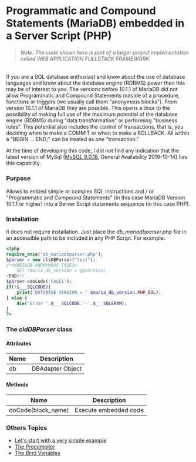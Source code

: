 # Programmatic and Compound Statements (MariaDB) embedded in a Server Script (PHP)

>###### Note: The code shown here is part of a larger project implementation called WEB APPLICATION FULLSTACK FRAMEWORK.

If you are a SQL database enthusiast and know about the use of database languages and know about the database engine (RDBMS) power then this may be of interest to you. The versions before 10.1.1 of MariaDB did not allow Programmatic and Compound Statements outside of a procedure, functions or triggers (we usually call them "anonymous blocks"). From version 10.1.1 of MariaDB they are possible. This opens a door to the possibility of making full use of the maximum potential of the database engine (RDBMS) during "data transformation" or performing "business rules". This potential also includes the control of transactions, that is, you deciding when to make a COMMIT or when to make a ROLLBACK. All within a "BEGIN ... END;" can be treated as one "transaction."

At the time of developing this code, I did not find any indication that the latest version of MySql ([MySQL 8.0.18](https://dev.mysql.com/doc/relnotes/mysql/8.0/en/), General Availability 2019-10-14) has this capability.

### Purpose
Allows to embed simple or complex SQL instructions and / or "Programmatic and Compound Statements" (in this case MariaDB Version 10.1.1 or higher) into a Server Script statements sequence (in this case PHP).
### Installation
It does not require installation. Just place the *db_mariadbparser.php* file in an accessible path to be included in any PHP Script. For example:
```php
<?php
require_once('db_mariadbparser.php');
$parser = new clsDBParser("test");
/*<MARIADB ANONYMOUS CASE1>
	SET :maria_db_version = @@version;
<END>*/
$parser->doCode('CASE1');
if(!$___SQLCODE){
	print('DATABASE VERSION = '.$maria_db_version.PHP_EOL);
} else {
	die('Error '.$___SQLCODE.'-'.$___SQLERRM);
}
?>
```
### The *cldDBParser* class

#### Attributes
|Name|Description|
|--|--|
|db|DBAdapter Object|

#### Methods

|Name|Description|
|--|--|
|doCode(block_name)|Execute embedded code |


### Others Topics

 - [Let's start with a very simple example](doc/TOPIC_01.md)
 - [The Precompiler](doc/TOPIC_02.md)
 - [The Bind Variables](doc/TOPIC_03.md)

<!--stackedit_data:
eyJoaXN0b3J5IjpbLTk2MDE2ODE1LDE5NzIyNjkzMDZdfQ==
-->